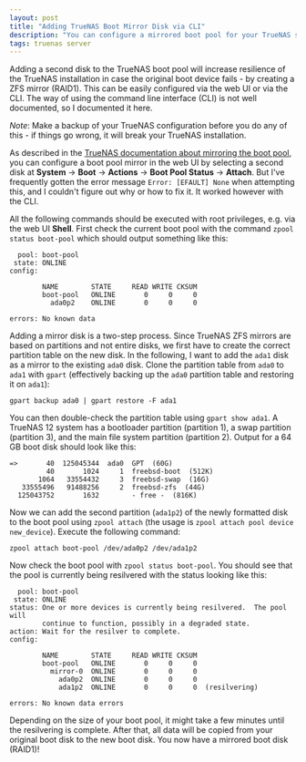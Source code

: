 ```yaml
---
layout: post
title: "Adding TrueNAS Boot Mirror Disk via CLI"
description: "You can configure a mirrored boot pool for your TrueNAS system using the CLI."
tags: truenas server
---
```


Adding a second disk to the TrueNAS boot pool will increase resilience of the TrueNAS installation in case the original
boot device fails - by creating a ZFS mirror (RAID1). This can be easily configured via the web UI or via the CLI. The
way of using the command line interface (CLI) is not well documented, so I documented it here.

*Note*: Make a backup of your TrueNAS configuration before you do any of this - if things go wrong, it will break your
TrueNAS installation.

As described in the [TrueNAS documentation about mirroring the boot pool](https://www.truenas.com/docs/core/system/boot/bootpoolmirror/), you can configure a boot pool mirror in the web UI by selecting a second disk at **System** → **Boot** → **Actions** →
**Boot Pool Status** → **Attach**. But I've frequently gotten the error message `Error: [EFAULT] None` when attempting
this, and I couldn't figure out why or how to fix it. It worked however with the CLI.

All the following commands should be executed with root privileges, e.g. via the web UI **Shell**. First check the
current boot pool with the command `zpool status boot-pool` which should output something like this:

```
  pool: boot-pool
 state: ONLINE
config:

        NAME        STATE     READ WRITE CKSUM
        boot-pool   ONLINE       0     0     0
          ada0p2    ONLINE       0     0     0

errors: No known data
```

Adding a mirror disk is a two-step process. Since TrueNAS ZFS mirrors are based on partitions and not entire disks, we
first have to create the correct partition table on the new disk. In the following, I want to add the `ada1` disk as a
mirror to the existing `ada0` disk. Clone the partition table from `ada0` to `ada1` with `gpart` (effectively backing up
the `ada0` partition table and restoring it on `ada1`):

```shell
gpart backup ada0 | gpart restore -F ada1
```

You can then double-check the partition table using `gpart show ada1`. A TrueNAS 12 system has a bootloader partition
(partition 1), a swap partition (partition 3), and the main file system partition (partition 2). Output for a 64 GB boot
disk should look like this:

```text
=>       40  125045344  ada0  GPT  (60G)
         40       1024     1  freebsd-boot  (512K)
       1064   33554432     3  freebsd-swap  (16G)
   33555496   91488256     2  freebsd-zfs  (44G)
  125043752       1632        - free -  (816K)
```

Now we can add the second partition (`ada1p2`) of the newly formatted disk to the boot pool using `zpool attach` (the
usage is `zpool attach pool device new_device`). Execute the following command:

```shell
zpool attach boot-pool /dev/ada0p2 /dev/ada1p2
```

Now check the boot pool with `zpool status boot-pool`. You should see that the pool is currently being resilvered with
the status looking like this:

```text
  pool: boot-pool
 state: ONLINE
status: One or more devices is currently being resilvered.  The pool will
        continue to function, possibly in a degraded state.
action: Wait for the resilver to complete.
config:

        NAME        STATE     READ WRITE CKSUM
        boot-pool   ONLINE       0     0     0
          mirror-0  ONLINE       0     0     0
            ada0p2  ONLINE       0     0     0
            ada1p2  ONLINE       0     0     0  (resilvering)

errors: No known data errors
```

Depending on the size of your boot pool, it might take a few minutes until the resilvering is complete. After that, all
data will be copied from your original boot disk to the new boot disk. You now have a mirrored boot disk (RAID1)!
